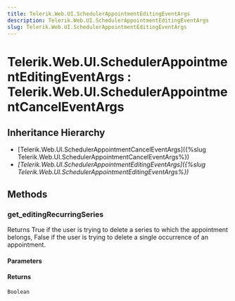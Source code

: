 ```yaml
---
title: Telerik.Web.UI.SchedulerAppointmentEditingEventArgs
description: Telerik.Web.UI.SchedulerAppointmentEditingEventArgs
slug: Telerik.Web.UI.SchedulerAppointmentEditingEventArgs
---
```


# Telerik.Web.UI.SchedulerAppointmentEditingEventArgs : Telerik.Web.UI.SchedulerAppointmentCancelEventArgs

## Inheritance Hierarchy

* [Telerik.Web.UI.SchedulerAppointmentCancelEventArgs]({%slug Telerik.Web.UI.SchedulerAppointmentCancelEventArgs%})
* *[Telerik.Web.UI.SchedulerAppointmentEditingEventArgs]({%slug Telerik.Web.UI.SchedulerAppointmentEditingEventArgs%})*


## Methods

### get_editingRecurringSeries

Returns True if the user is trying to delete a series to which the appointment belongs, False if the user is trying to delete a single occurrence of an appointment.

#### Parameters

#### Returns

`Boolean`

